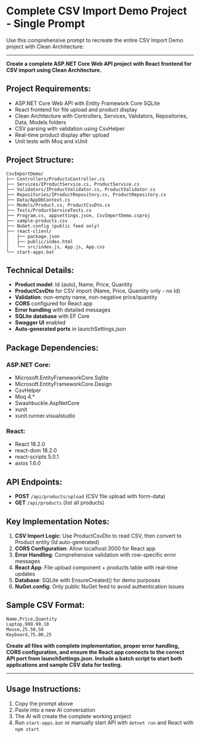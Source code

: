 # Complete CSV Import Demo Project - Single Prompt

Use this comprehensive prompt to recreate the entire CSV Import Demo project with Clean Architecture:

---

**Create a complete ASP.NET Core Web API project with React frontend for CSV import using Clean Architecture.**

## Project Requirements:
- ASP.NET Core Web API with Entity Framework Core SQLite
- React frontend for file upload and product display
- Clean Architecture with Controllers, Services, Validators, Repositories, Data, Models folders
- CSV parsing with validation using CsvHelper
- Real-time product display after upload
- Unit tests with Moq and xUnit

## Project Structure:
```
CsvImportDemo/
├── Controllers/ProductsController.cs
├── Services/IProductService.cs, ProductService.cs
├── Validators/IProductValidator.cs, ProductValidator.cs
├── Repositories/IProductRepository.cs, ProductRepository.cs
├── Data/AppDbContext.cs
├── Models/Product.cs, ProductCsvDto.cs
├── Tests/ProductServiceTests.cs
├── Program.cs, appsettings.json, CsvImportDemo.csproj
├── sample-products.csv
├── NuGet.config (public feed only)
├── react-client/
│   ├── package.json
│   ├── public/index.html
│   └── src/index.js, App.js, App.css
└── start-apps.bat
```

## Technical Details:
- **Product model**: Id (auto), Name, Price, Quantity
- **ProductCsvDto** for CSV import (Name, Price, Quantity only - no Id)
- **Validation**: non-empty name, non-negative price/quantity
- **CORS** configured for React app
- **Error handling** with detailed messages
- **SQLite database** with EF Core
- **Swagger UI** enabled
- **Auto-generated ports** in launchSettings.json

## Package Dependencies:
### ASP.NET Core:
- Microsoft.EntityFrameworkCore.Sqlite
- Microsoft.EntityFrameworkCore.Design  
- CsvHelper
- Moq 4.*
- Swashbuckle.AspNetCore
- xunit
- xunit.runner.visualstudio

### React:
- React 18.2.0
- react-dom 18.2.0
- react-scripts 5.0.1
- axios 1.6.0

## API Endpoints:
- **POST** `/api/products/upload` (CSV file upload with form-data)
- **GET** `/api/products` (list all products)

## Key Implementation Notes:
1. **CSV Import Logic**: Use ProductCsvDto to read CSV, then convert to Product entity (Id auto-generated)
2. **CORS Configuration**: Allow localhost:3000 for React app
3. **Error Handling**: Comprehensive validation with row-specific error messages
4. **React App**: File upload component + products table with real-time updates
5. **Database**: SQLite with EnsureCreated() for demo purposes
6. **NuGet.config**: Only public NuGet feed to avoid authentication issues

## Sample CSV Format:
```csv
Name,Price,Quantity
Laptop,999.99,10
Mouse,25.50,50
Keyboard,75.00,25
```

**Create all files with complete implementation, proper error handling, CORS configuration, and ensure the React app connects to the correct API port from launchSettings.json. Include a batch script to start both applications and sample CSV data for testing.**

---

## Usage Instructions:
1. Copy the prompt above
2. Paste into a new AI conversation
3. The AI will create the complete working project
4. Run `start-apps.bat` or manually start API with `dotnet run` and React with `npm start`